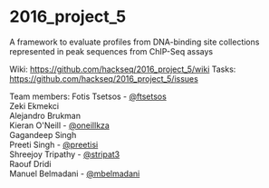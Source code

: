 # 2016_project_5
A framework to evaluate profiles from DNA-binding site collections represented in peak sequences from ChIP-Seq assays

Wiki: https://github.com/hackseq/2016_project_5/wiki
Tasks: https://github.com/hackseq/2016_project_5/issues

Team members:
Fotis Tsetsos - [@ftsetsos](https://github.com/ftsetsos)  
Zeki Ekmekci  
Alejandro Brukman  
Kieran O'Neill - [@oneillkza](https://github.com/oneillkza)  
Gagandeep Singh   
Preeti Singh - [@preetisi](https://github.com/preetisi)  
Shreejoy Tripathy - [@stripat3](https://github.com/stripat3)  
Raouf Dridi  
Manuel Belmadani - [@mbelmadani](https://github.com/mbelmadani)  
